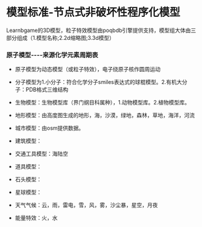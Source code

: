 # 模型标准-节点式非破坏性程序化模型
Learnbgame的3D模型，粒子特效模型由poqbdb引擎提供支持，模型组大体由三部分组成（1.模型名称;2.2d缩略图;3.3d模型）

### 原子模型----来源化学元素周期表

*	原子模型为动态模型（或粒子特效），电子绕原子核作圆周运动

*	分子模型为1.小分子：符合化学分子smiles表达式的球棍模型。2.有机大分子：PDB格式三维结构

*	生物模型：生物模型库（界门纲目科属种），1.动物模型库。2.植物模型库。

*	地形模型：由高度图生成的地形，海，沙漠，绿地，森林，草地，海洋，河流

*	城市模型：由osm提供数据。

*	建筑模型：

*	交通工具模型：海陆空

*	道具模型：

*	石头模型：

*	星球模型：

*	天气气候：云，雨，雷电，雪，风，雾，沙尘暴，星空，月夜

*	能量特效：火，水


